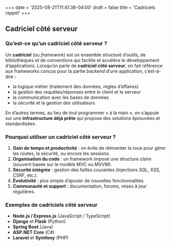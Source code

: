 +++
date = '2025-08-21T11:41:38-04:00'
draft = false
title = 'Cadriciels rappel'
+++

## Cadriciel côté serveur

### Qu’est-ce qu’un cadriciel côté serveur ?

Un **cadriciel** (ou *framework*) est un ensemble structuré d’outils, de bibliothèques et de conventions qui facilite et accélère le développement d’applications.
Lorsqu’on parle de **cadriciel côté serveur**, on fait référence aux frameworks conçus pour la partie *backend* d’une application, c’est-à-dire :

* la logique métier (traitement des données, règles d’affaires)
* la gestion des requêtes/réponses entre le client et le serveur
* la communication avec les bases de données
* la sécurité et la gestion des utilisateurs

En d’autres termes, au lieu de tout programmer « à la main », on s’appuie sur une **infrastructure déjà prête** qui propose des solutions éprouvées et standardisées.

### Pourquoi utiliser un cadriciel côté serveur ?

1. **Gain de temps et productivité** : on évite de réinventer la roue pour gérer les routes, la sécurité, ou encore les sessions.
2. **Organisation du code** : un framework impose une structure claire (souvent basée sur le modèle MVC ou MVVM).
3. **Sécurité intégrée** : gestion des failles courantes (injections SQL, XSS, CSRF, etc.).
4. **Évolutivité** : plus simple d’ajouter de nouvelles fonctionnalités.
5. **Communauté et support** : documentation, forums, mises à jour régulières.


### Exemples de cadriciels côté serveur

* **Node.js / Express.js** (JavaScript / TypeScript)
* **Django** et **Flask** (Python)
* **Spring Boot** (Java)
* **ASP.NET Core** (C#)
* **Laravel** et **Symfony** (PHP)
